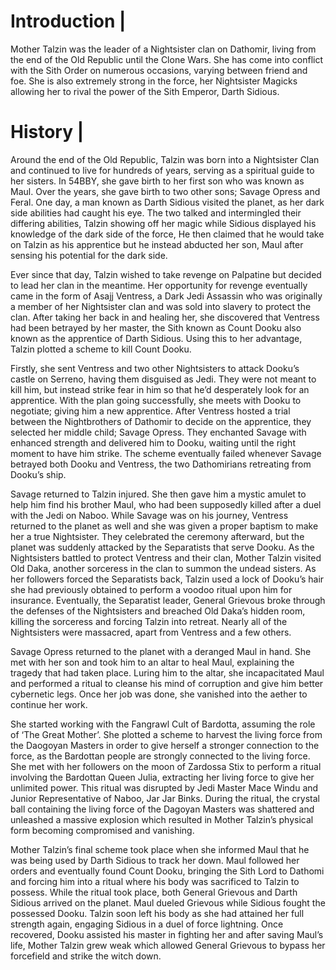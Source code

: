 # Introduction |

Mother Talzin was the leader of a Nightsister clan on Dathomir, living from the end of the Old Republic until the Clone Wars.
She has come into conflict with the Sith Order on numerous occasions, varying between friend and foe.
She is also extremely strong in the force, her Nightsister Magicks allowing her to rival the power of the Sith Emperor, Darth Sidious.

# History |

Around the end of the Old Republic, Talzin was born into a Nightsister Clan and continued to live for hundreds of years, serving as a spiritual guide to her sisters.
In 54BBY, she gave birth to her first son who was known as Maul.
Over the years, she gave birth to two other sons; Savage Opress and Feral.
One day, a man known as Darth Sidious visited the planet, as her dark side abilities had caught his eye.
The two talked and intermingled their differing abilities, Talzin showing off her magic while Sidious displayed his knowledge of the dark side of the force, He then claimed that he would take on Talzin as his apprentice but he instead abducted her son, Maul after sensing his potential for the dark side.

Ever since that day, Talzin wished to take revenge on Palpatine but decided to lead her clan in the meantime.
Her opportunity for revenge eventually came in the form of Asajj Ventress, a Dark Jedi Assassin who was originally a member of her Nightsister clan and was sold into slavery to protect the clan.
After taking her back in and healing her, she discovered that Ventress had been betrayed by her master, the Sith known as Count Dooku also known as the apprentice of Darth Sidious.
Using this to her advantage, Talzin plotted a scheme to kill Count Dooku.

Firstly, she sent Ventress and two other Nightsisters to attack Dooku’s castle on Serreno, having them disguised as Jedi.
They were not meant to kill him, but instead strike fear in him so that he’d desperately look for an apprentice.
With the plan going successfully, she meets with Dooku to negotiate; giving him a new apprentice.
After Ventress hosted a trial between the Nightbrothers of Dathomir to decide on the apprentice, they selected her middle child; Savage Opress.
They enchanted Savage with enhanced strength and delivered him to Dooku, waiting until the right moment to have him strike.
The scheme eventually failed whenever Savage betrayed both Dooku and Ventress, the two Dathomirians retreating from Dooku’s ship.

Savage returned to Talzin injured.
She then gave him a mystic amulet to help him find his brother Maul, who had been supposedly killed after a duel with the Jedi on Naboo.
While Savage was on his journey, Ventress returned to the planet as well and she was given a proper baptism to make her a true Nightsister.
They celebrated the ceremony afterward, but the planet was suddenly attacked by the Separatists that serve Dooku.
As the Nightsisters battled to protect Ventress and their clan, Mother Talzin visited Old Daka, another sorceress in the clan to summon the undead sisters.
As her followers forced the Separatists back, Talzin used a lock of Dooku’s hair she had previously obtained to perform a voodoo ritual upon him for insurance.
Eventually, the Separatist leader, General Grievous broke through the defenses of the Nightsisters and breached Old Daka’s hidden room, killing the sorceress and forcing Talzin into retreat.
Nearly all of the Nightsisters were massacred, apart from Ventress and a few others.

Savage Opress returned to the planet with a deranged Maul in hand.
She met with her son and took him to an altar to heal Maul, explaining the tragedy that had taken place.
Luring him to the altar, she incapacitated Maul and performed a ritual to cleanse his mind of corruption and give him better cybernetic legs.
Once her job was done, she vanished into the aether to continue her work.

She started working with the Fangrawl Cult of Bardotta, assuming the role of ‘The Great Mother’.
She plotted a scheme to harvest the living force from the Daogoyan Masters in order to give herself a stronger connection to the force, as the Bardottan people are strongly connected to the living force.
She met with her followers on the moon of Zardossa Stix to perform a ritual involving the Bardottan Queen Julia, extracting her living force to give her unlimited power.
This ritual was disrupted by Jedi Master Mace Windu and Junior Representative of Naboo, Jar Jar Binks.
During the ritual, the crystal ball containing the living force of the Dagoyan Masters was shattered and unleashed a massive explosion which resulted in Mother Talzin’s physical form becoming compromised and vanishing.

Mother Talzin’s final scheme took place when she informed Maul that he was being used by Darth Sidious to track her down.
Maul followed her orders and eventually found Count Dooku, bringing the Sith Lord to Dathomi and forcing him into a ritual where his body was sacrificed to Talzin to possess.
While the ritual took place, both General Grievous and Darth Sidious arrived on the planet.
Maul dueled Grievous while Sidious fought the possessed Dooku.
Talzin soon left his body as she had attained her full strength again, engaging Sidious in a duel of force lightning.
Once recovered, Dooku assisted his master in fighting her and after saving Maul’s life, Mother Talzin grew weak which allowed General Grievous to bypass her forcefield and strike the witch down.
